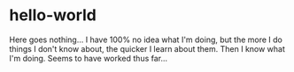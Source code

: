 # hello-world
Here goes nothing...
I have 100% no idea what I'm doing, but the more I do things I don't know about, the quicker I learn about them. Then I know what I'm doing. Seems to have worked thus far...
